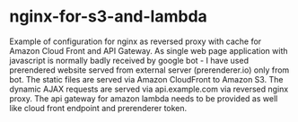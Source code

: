 # nginx-for-s3-and-lambda
Example of configuration for nginx as reversed proxy with cache for Amazon Cloud Front and API Gateway.
As single web page application with javascript is normally badly received by google bot - I have used prerendered website served from external server (prerenderer.io) only from bot.
The static files are served via Amazon CloudFront to Amazon S3. The dynamic AJAX requests are served via api.example.com via reversed nginx proxy. The api gateway for amazon lambda needs to be provided as well like cloud front endpoint and prerenderer token.
